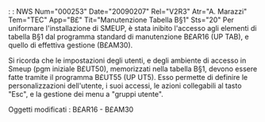  :  : NWS Num="000253" Date="20090207" Rel="V2R3" Atr="A. Marazzi" Tem="TEC" App="B£" Tit="Manutenzione Tabella B§1" Sts="20"
Per uniformare l'installazione di SMEUP, è stata inibito l'accesso agli elementi di tabella B§1 dal
programma standard di manutenzione B£AR16 (UP TAB), e quello di effettiva gestione (B£AM30).

Si ricorda che le impostazioni degli utenti, e degli ambiente di accesso in Smeup (pgm iniziale B£UT50), memorizzati nella tabella B§1, devono essere fatte tramite il programma B£UT55 (UP UT5).
Esso permette di definire le personalizzazioni dell'utente, i suoi accessi, le azioni collegabili al tasto "Esc", e la gestione dei menu a "gruppi utente".

Oggetti modificati : 
B£AR16 - B£AM30
